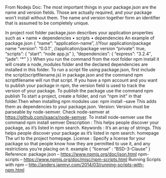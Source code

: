 From Nodejs Doc:
The most important things in your package.json are the name and version fields. Those are actually required, and your package won’t install without them. The name and version together form an identifier that is assumed to be completely unique.
 
In project root folder package.json describes your application properties such as
•	name
•	dependencies
•	scripts
•	dependencies
An example of package.json
{
     “name”: “application-name”, //Your application/package name
     “version”: “0.0.1″, //application/package version
     “private”: true, 
     “scripts”: {
     “start”: “node app.js” 
},
    “dependencies”: { 
           “express”: “3.2.4″,
           “jade”: “*”
    }
}
When you run the command from the root folder
npm install
it will create a node_modules folder and the declared dependencies are installed in this folder.
To run a script file using package.json, first include the script(scriptfilename.js) in package.json and the command
npm scriptfilename
will run that script.
If you have a npm account and you want to publish your package in npm, the version field is used to track the version of your package. To publish the package use the command
npm publish
To start a project, create a folder, and run “npm init” in that folder.Then when installing npm modules use: 
npm install <name> –save
This adds them as dependencies to your package.json.
Version:
Version must be parseable by node-semver.
Check node-semver at https://github.com/isaacs/node-semver. To install node-semver use the command
npm install semver
Description :
This helps people discover your package, as it’s listed in npm search.
Keywords :
It’s an array of strings. This helps people discover your package as it’s listed in npm search.
homepage
The url to the project homepage.
License :
Specify a license for your package so that people know how they are permitted to use it, and any restrictions you’re placing on it.
example
{ “license” : “BSD-3-Clause” }
Reference:
package.json – https://www.npmjs.org/doc/json.html
npm-scripts – https://www.npmjs.org/doc/misc/npm-scripts.html
Running Scripts with npm – http://anders.janmyr.com/2014/03/running-scripts-with-npm.html

